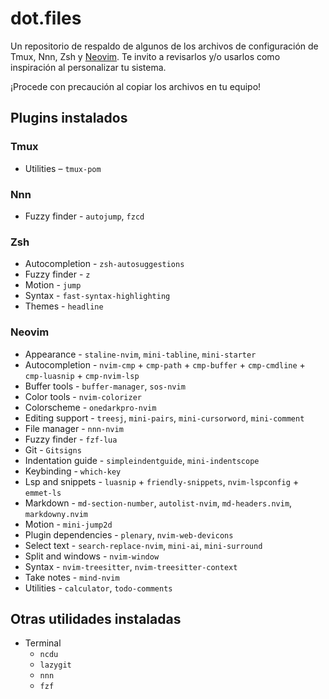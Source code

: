 # dot.files

Un repositorio de respaldo de algunos de los archivos de configuración de Tmux, Nnn, Zsh y [Neovim](https://github.com/neovim/neovim). Te invito a revisarlos y/o usarlos como inspiración al personalizar tu sistema.

¡Procede con precaución al copiar los archivos en tu equipo!

## Plugins instalados

### Tmux

* Utilities – `tmux-pom`

### Nnn

* Fuzzy finder - `autojump`, `fzcd`

### Zsh

* Autocompletion - `zsh-autosuggestions`
* Fuzzy finder - `z`
* Motion - `jump`
* Syntax - `fast-syntax-highlighting`
* Themes - `headline`

### Neovim

* Appearance - `staline-nvim`, `mini-tabline`, `mini-starter`
* Autocompletion - `nvim-cmp` + `cmp-path` + `cmp-buffer` + `cmp-cmdline` + `cmp-luasnip` + `cmp-nvim-lsp`
* Buffer tools - `buffer-manager`, `sos-nvim`
* Color tools - `nvim-colorizer`
* Colorscheme - `onedarkpro-nvim`
* Editing support - `treesj`, `mini-pairs`, `mini-cursorword`, `mini-comment`
* File manager - `nnn-nvim`
* Fuzzy finder - `fzf-lua`
* Git - `Gitsigns`
* Indentation guide - `simpleindentguide`, `mini-indentscope`
* Keybinding - `which-key`
* Lsp and snippets - `luasnip` + `friendly-snippets`, `nvim-lspconfig` + `emmet-ls`
* Markdown - `md-section-number`, `autolist-nvim`, `md-headers.nvim`, `markdowny.nvim`
* Motion - `mini-jump2d`
* Plugin dependencies - `plenary`, `nvim-web-devicons`
* Select text - `search-replace-nvim`, `mini-ai`, `mini-surround`
* Split and windows - `nvim-window`
* Syntax - `nvim-treesitter`, `nvim-treesitter-context`
* Take notes - `mind-nvim`
* Utilities - `calculator`, `todo-comments`

## Otras utilidades instaladas

* Terminal
  * `ncdu`
  * `lazygit`
  * `nnn`
  * `fzf`

